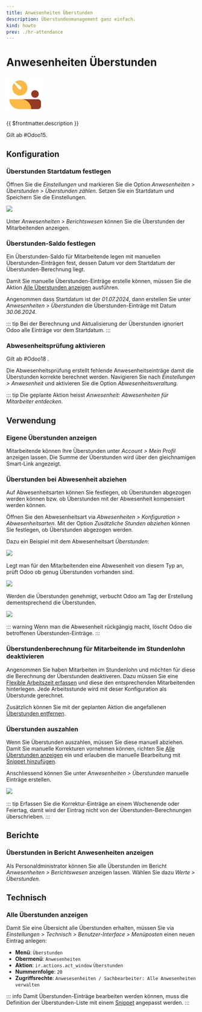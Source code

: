 ```yaml
---
title: Anwesenheiten Überstunden
description: Überstundenmanagement ganz einfach.
kind: howto
prev: ./hr-attendance
---
```


# Anwesenheiten Überstunden

![icons_odoo_hr_attendance](attachments/icons_odoo_hr_attendance.png)

{{ $frontmatter.description }}

Gilt ab #Odoo15.

## Konfiguration

### Überstunden Startdatum festlegen

Öffnen Sie die _Einstellungen_ und markieren Sie die Option _Anwesenheiten > Überstunden > Überstunden zählen_. Setzen Sie ein Startdatum und Speichern Sie die Einstellungen.

![](attachments/Anwesenheiten%20Überstunden.png)

Unter _Anwesenheiten > Berichtswesen_ können Sie die Überstunden der Mitarbeitenden anzeigen.

### Überstunden-Saldo festlegen

Ein Überstunden-Saldo für Mitarbeitende legen mit manuellen Überstunden-Einträgen fest, dessen Datum vor dem Startdatum der Überstunden-Berechnung liegt.

Damit Sie manuelle Überstunden-Einträge erstelle können, müssen Sie die Aktion [Alle Überstunden anzeigen](#Alle%20Überstunden%20anzeigen) ausführen.

Angenommen dass Startdatum ist der _01.07.2024_, dann erstellen Sie unter _Anwesenheiten > Überstunden_ die Überstunden-Einträge mit Datum _30.06.2024_.

::: tip
Bei der Berechnung und Aktualisierung der Überstunden ignoriert Odoo alle Einträge vor dem Startdatum.
:::

### Abwesenheitsprüfung aktivieren

Gilt ab #Odoo18 .

Die Abwesenheitsprüfung erstellt fehlende Anwesenheitseinträge damit die Überstunden korrekte berechnet werden. Navigieren Sie nach _Einstellungen > Anwesenheit_ und aktivieren Sie die Option _Abwesenheitsveraltung._

::: tip
Die geplante Aktion heisst _Anwesenheit: Abwesenheiten für Mitarbeiter entdecken_.

## Verwendung

### Eigene Überstunden anzeigen

Mitarbeitende können Ihre Überstunden unter _Account > Mein Profil_ anzeigen lassen. Die Summe der Überstunden wird über den gleichnamigen Smart-Link angezeigt.

### Überstunden bei Abwesenheit abziehen

Auf Abwesenheitsarten können Sie festlegen, ob Überstunden abgezogen werden können bzw. ob Überstunden mit der Abwesenheit kompensiert werden können.

Öffnen Sie den Abwesenheitsart via _Abwesenheiten > Konfiguration > Abwesenheitsarten_. Mit der Option _Zusätzliche Stunden abziehen_ können Sie festlegen, ob Überstunden abgezogen werden.

Dazu ein Beispiel mit dem Abwesenheitsart _Überstunden_:

![](attachments/Anwesenheiten%20Überstunden%20Abwesenheitsart.png)

Legt man für den Mitarbeitenden eine Abwesenheit von diesem Typ an, prüft Odoo ob genug Überstunden vorhanden sind.

![](attachments/Anwesenheiten%20Überstunden%20Abwesenheit.png)

Werden die Überstunden genehmigt, verbucht Odoo am Tag der Erstellung dementsprechend die Überstunden.

![](attachments/Anwesenheiten%20Überstunden%20kompensiert.png)

::: warning
Wenn man die Abwesenheit rückgängig macht, löscht Odoo die betroffenen Überstunden-Einträge.
:::

### Überstundenberechnung für Mitarbeitende im Stundenlohn deaktivieren

Angenommen Sie haben Mitarbeiten im Stundenlohn und möchten für diese die Berechnung der Überstunden deaktiveren. Dazu müssen Sie eine [Flexible Arbeitszeit erfassen](HR.md#Flexible%20Arbeitszeit%20erfassen) und diese den entsprechenden Mitarbeitenden hinterlegen. Jede Arbeitsstunde wird mit deser Konfiguration als Überstunde gerechnet.

Zusätzlich können Sie mit der geplanten Aktion die angefallenen [Überstunden entfernen](HR%20Attendance%20Actions.md#Überstunden%20entfernen).

### Überstunden auszahlen

Wenn Sie Überstunden auszahlen, müssen Sie diese manuell abziehen. Damit Sie manuelle Korrekturen vornehmen können, richten Sie [Alle Überstunden anzeigen](#Alle%20Überstunden%20anzeigen) ein und
erlauben die manuelle Bearbeitung mit [Snippet hinzufügen](Development%20Snippets.md#Snippet%20hinzufügen).

Anschliessend können Sie unter _Anwesenheiten > Überstunden_ manuelle Einträge erstellen.

![](attachments/Anwesenheiten%20Überstunden%20Korrektur.png)

::: tip
Erfassen Sie die Korrektur-Einträge an einem Wochenende oder Feiertag, damit wird der Eintrag nicht von der Überstunden-Berechnungen überschrieben.
:::

## Berichte

### Überstunden in Bericht Anwesenheiten anzeigen

Als Personaldministrator können Sie alle Überstunden im Bericht _Anwesenheiten > Berichtswesen_ anzeigen lassen. Wählen Sie dazu _Werte > Überstunden_.

## Technisch

### Alle Überstunden anzeigen

Damit Sie eine Übersicht alle Überstunden erhalten, müssen Sie via _Einstellungen > Technisch > Benutzer-Interface > Menüposten_ einen neuen Eintrag anlegen:

- **Menü**: `Überstunden`
- **Obermenü**: `Anwesenheiten`
- **Aktion**: `ir.actions.act_window` `Überstunden`
- **Nummernfolge**: `20`
- **Zugriffsrechte**: `Anwesesenheiten / Sachbearbeiter: Alle Anwesenheiten verwalten`

::: info
Damit Überstunden-Einträge bearbeiten werden können, muss die Definition der Überstunden-Liste mit einem [Snippet](Development%20Snippets.md) angepasst werden.
:::
